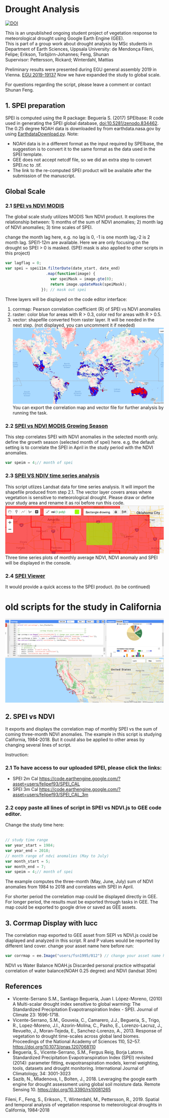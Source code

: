 # Drought Analysis
[![DOI](https://zenodo.org/badge/173935948.svg)](https://zenodo.org/badge/latestdoi/173935948)

This is an unpublished ongoing student project of vegetation response to meteorological drought using Google Earth Engine (GEE).    
This is part of a group work about drought analysis by MSc students in Department of Earth Sciences, Uppsala University: de Mendonça Fileni, Felipe; Erikson, Torbjörn-Johannes; Feng, Shunan    
Supervisor: Pettersson, Rickard; Winterdahl, Mattias                   

Preliminary results were presented during EGU general assembly 2019 in Vienna. [EGU 2019-19137](https://github.com/fsn1995/Drought-Analysis/blob/master/doc/EGU2019-19137_Drought%20Analysis.pdf)
Now we have expanded the study to global scale.

For questions regarding the script, please leave a comment or contact Shunan Feng.

## 1. SPEI preparation
SPEI is computed using the R package: Beguería S. (2017) SPEIbase: R code used in generating the SPEI global database, [doi:10.5281/zenodo.834462](https://github.com/sbegueria/SPEIbase).
The 0.25 degree NOAH data is downloaded by from earthdata.nasa.gov by using [EarthdataDownload.py](https://github.com/fsn1995/PythonFSN/blob/master/EarthdataDownload.py). 
Note: 
- NOAH data is in a different format as the input required by SPEIbase, the suggestion is to convert it to the same format as the data used in the SPEI template.
- GEE does not accept netcdf file, so we did an extra step to convert SPEI.nc to .tif.
- The link to the re-computed SPEI product will be available after the submission of the manuscript.

## Global Scale
### 2.1 [SPEI vs NDVI MODIS](https://github.com/fsn1995/Drought-Analysis/blob/master/SPEI%20vs%20NDVI%20MODIS.js)
The global scale study utilizes MODIS 1km NDVI product. It explores the relationship between: 1) months of the sum of NDVI anomalies; 2) month lag of NDVI anomalies; 3) time scales of SPEI.

change the month lag here, e.g. no lag is 0, -1 is one month lag,-2 is 2 month lag. SPEI1-12m are available. Here we are only focusing on the drought so SPEI > 0 is masked. (SPEI mask is also applied to other scripts in this project)
~~~javascript
var lagflag = 0; 
var spei = spei11m.filterDate(date_start, date_end)
                  .map(function(image) {
                    var speiMask = image.gte(0);
                    return image.updateMask(speiMask);
                }); // mask out spei
~~~
Three layers will be displayed on the code editor interface:
1) corrmap: Pearson correlation coefficient (R) of SPEI vs NDVI anomalies
2) raster: color blue for areas with R > 0.3, color red for areas with R > 0.5.
3) vector: shapefile converted from raster layer. It will be needed in the next step. (not displayed, you can uncomment it if needed)
![screenshot](pic/corrmap.png)  
You can export the correlation map and vector file for further analysis by running the task.
### 2.2 [SPEI vs NDVI MODIS Growing Season](https://github.com/fsn1995/Drought-Analysis/blob/master/SPEI%20vs%20NDVI%20MODIS%20Growth%20Season.js)
This step correlates SPEI with NDVI anomalies in the selected month only.
define the growth season (selected month of spei) here. e.g. the default setting is to correlate the SPEI in April in the study period with the NDVI anomalies.
~~~javascript
var speim = 4;// month of spei 
~~~
### 2.3 [SPEI VS NDIV time series analysis](https://github.com/fsn1995/Drought-Analysis/blob/master/SPEI%20vs%20NDVI%20time%20series%20analysis.js)
This script utlizes Landsat data for time series analysis. It will import the shapefile produced from step 2.1. The vector layer covers areas where vegetation is sensitive to meteorological drought. Please draw or define your study area and rename it as roi before run this code. 
![screenshot](pic/draw.png)
Three time series plots of monthly average NDVI, NDVI anomaly and SPEI will be displayed in the console.

### 2.4 [SPEI Viewer](https://github.com/fsn1995/Drought-Analysis/blob/master/SPEI%20viewer.js)  
It would provide a quick access to the SPEI product. (to be continued)

# old scripts for the study in California
![screenshot](pic/interface.png)
## 2. SPEI vs NDVI
It exports and displays the correlation map of monthly SPEI vs the sum of coming three-month NDVI anomalies. The example in this script is studying California, 1984-2018. But it could also be applied to other areas by changing several lines of script.

Instruction:
### 2.1 To have access to our uploaded SPEI, please click the links:
- SPEI 2m Cal https://code.earthengine.google.com/?asset=users/felipef93/SPEI_CAL
- SPEI 3m Cal https://code.earthengine.google.com/?asset=users/felipef93/SPEI_CAL_3m
### 2.2 copy paste all lines of script in SPEI vs NDVI.js to GEE code editor.
Change the study time here:
~~~javascript

// study time range
var year_start = 1984;
var year_end = 2018;
// month range of ndvi anomalies (May to July)
var month_start = 5;
var month_end = 7;
var speim = 4;// month of spei 

~~~
The example computes the three-month (May, June, July) sum of NDVI anomalies from 1984 to 2018 and correlates with SPEI in April.

For shorter period the correlation map could be displayed directly in GEE. For longer period, the results must be exported through tasks in GEE. The map could be exported to google drive or saved as GEE assets.
## 3. Corrmap Display with lucc
The correlation map exported to GEE asset from SEPI vs NDVI.js could be diaplayed and analyzed in this script. R and P values would be reported by different land cover.
change your asset name here before run:
~~~javascript
var corrmap = ee.Image("users/fsn1995/012") // change your asset name here
~~~


NDVI vs Water Balance NOAH.js
Discarded personal practice withspatial correlation of water balance(NOAH 0.25 degree) and NDVI (landsat 30m)

## References
- Vicente-Serrano S.M., Santiago Beguería, Juan I. López-Moreno, (2010) A Multi-scalar drought index sensitive to global warming: The Standardized Precipitation Evapotranspiration Index - SPEI. Journal of Climate 23: 1696-1718.
- Vicente-Serrano, S.M., Gouveia, C., Camarero, J.J., Begueria, S., Trigo, R., Lopez-Moreno, J.I., Azorin-Molina, C., Pasho, E., Lorenzo-Lacruz, J., Revuelto, J., Moran-Tejeda, E., Sanchez-Lorenzo, A., 2013. Response of vegetation to drought time-scales across global land biomes. Proceedings of the National Academy of Sciences 110, 52–57. https://doi.org/10.1073/pnas.1207068110
- Beguería, S., Vicente-Serrano, S.M., Fergus Reig, Borja Latorre. Standardized Precipitation Evapotranspiration Index (SPEI) revisited (2014): parameter fitting, evapotranspiration models, kernel weighting, tools, datasets and drought monitoring. International Journal of Climatology, 34: 3001-3023
- Sazib, N., Mladenova, I., Bolten, J., 2018. Leveraging the google earth engine for drought assessment using global soil moisture data. Remote Sensing 10. https://doi.org/10.3390/rs10081265  

Fileni, F., Feng, S., Erikson., T, Winterdahl, M., Pettersson, R., 2019. Spatial and temporal analysis of vegetation response to meteorological droughts in California, 1984-2018
